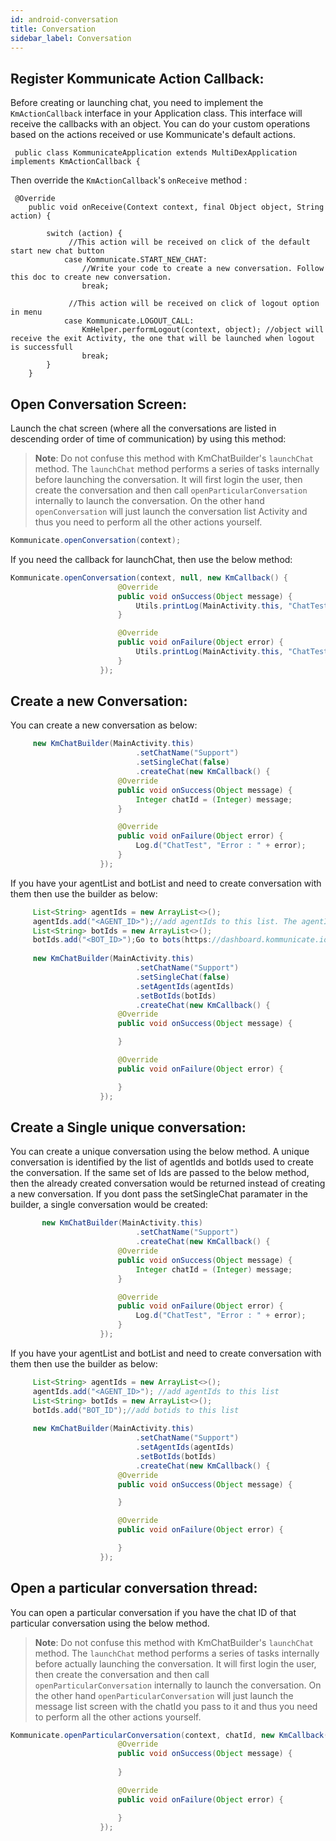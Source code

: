 ```yaml
---
id: android-conversation
title: Conversation
sidebar_label: Conversation
---
```

## Register Kommunicate Action Callback:
Before creating or launching chat, you need to implement the ```KmActionCallback``` interface in your Application class. This interface will receive the callbacks with an object. You can do your custom operations based on the actions received or use Kommunicate's default actions.

```
 public class KommunicateApplication extends MultiDexApplication implements KmActionCallback {
```

Then override the ```KmActionCallback```'s ```onReceive``` method :

```
 @Override
    public void onReceive(Context context, final Object object, String action) {

        switch (action) {
             //This action will be received on click of the default start new chat button
            case Kommunicate.START_NEW_CHAT:
                //Write your code to create a new conversation. Follow this doc to create new conversation.
                break;
                
             //This action will be received on click of logout option in menu
            case Kommunicate.LOGOUT_CALL:
                KmHelper.performLogout(context, object); //object will receive the exit Activity, the one that will be launched when logout is successfull
                break;
        }
    }
```

## Open Conversation Screen:
Launch the chat screen (where all the conversations are listed in descending order of time of communication) by using this method:

> **Note**: Do not confuse this method with KmChatBuilder's `launchChat` method. The `launchChat` method performs a series of tasks internally before launching the conversation. It will first login the user, then create the conversation and then call `openParticularConversation` internally to launch the conversation. On the other hand `openConversation` will just launch the conversation list Activity and thus you need to perform all the other actions yourself.

```java
Kommunicate.openConversation(context);
```

If you need the callback for launchChat, then use the below method:
```java
Kommunicate.openConversation(context, null, new KmCallback() {
                        @Override
                        public void onSuccess(Object message) {
                            Utils.printLog(MainActivity.this, "ChatTest", "Launch Success : " + message);
                        }

                        @Override
                        public void onFailure(Object error) {
                            Utils.printLog(MainActivity.this, "ChatTest", "Launch Failure : " + error);
                        }
                    });
```

## Create a new Conversation: 
You can create a new conversation as below:
```java
     new KmChatBuilder(MainActivity.this)
                            .setChatName("Support")
                            .setSingleChat(false)
                            .createChat(new KmCallback() {
                        @Override
                        public void onSuccess(Object message) {
                            Integer chatId = (Integer) message;
                        }

                        @Override
                        public void onFailure(Object error) {
                            Log.d("ChatTest", "Error : " + error);
                        }
                    });
```

If you have your agentList and botList and need to create conversation with them then use the builder as below:
```java
     List<String> agentIds = new ArrayList<>();
     agentIds.add("<AGENT_ID>");//add agentIds to this list. The agentId is the emailId you used to singup on kommunicate dashboard
     List<String> botIds = new ArrayList<>(); 
     botIds.add("<BOT_ID>");Go to bots(https://dashboard.kommunicate.io/bot) -> Integrated bots -> Copy botID 
     
     new KmChatBuilder(MainActivity.this)
                            .setChatName("Support")
                            .setSingleChat(false)
                            .setAgentIds(agentIds)
                            .setBotIds(botIds)
                            .createChat(new KmCallback() {
                        @Override
                        public void onSuccess(Object message) {

                        }

                        @Override
                        public void onFailure(Object error) {

                        }
                    });
```

## Create a Single unique conversation:
You can create a unique conversation using the below method. A unique conversation is identified by the list of agentIds and botIds used to create the conversation. If the same set of Ids are passed to the below method, then the already created conversation would be returned instead of creating a new conversation. If you dont pass the setSingleChat paramater in the builder, a single conversation would be created:

```java
       new KmChatBuilder(MainActivity.this)
                            .setChatName("Support")
                            .createChat(new KmCallback() {
                        @Override
                        public void onSuccess(Object message) {
                            Integer chatId = (Integer) message;
                        }

                        @Override
                        public void onFailure(Object error) {
                            Log.d("ChatTest", "Error : " + error);
                        }
                    });
```
If you have your agentList and botList and need to create conversation with them then use the builder as below:
```java
     List<String> agentIds = new ArrayList<>();
     agentIds.add("<AGENT_ID>"); //add agentIds to this list
     List<String> botIds = new ArrayList<>(); 
     botIds.add("BOT_ID");//add botids to this list
     
     new KmChatBuilder(MainActivity.this)
                            .setChatName("Support")
                            .setAgentIds(agentIds)
                            .setBotIds(botIds)
                            .createChat(new KmCallback() {
                        @Override
                        public void onSuccess(Object message) {

                        }

                        @Override
                        public void onFailure(Object error) {

                        }
                    });
```
## Open a particular conversation thread:
You can open a particular conversation if you have the chat ID of that particular conversation using the below method.

> **Note**: Do not confuse this method with KmChatBuilder's `launchChat` method. The `launchChat` method performs a series of tasks internally before actually launching the conversation. It will first login the user, then create the conversation and then call `openParticularConversation` internally to launch the conversation. On the other hand `openParticularConversation` will just launch the message list screen with the chatId you pass to it and thus you need to perform all the other actions yourself.
```java
Kommunicate.openParticularConversation(context, chatId, new KmCallback() {
                        @Override
                        public void onSuccess(Object message) {
                              
                        }

                        @Override
                        public void onFailure(Object error) {

                        }
                    });
```
